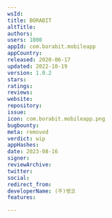 ```yaml
---
wsId: 
title: BORABIT
altTitle: 
authors: 
users: 1000
appId: com.borabit.mobileapp
appCountry: 
released: 2020-06-17
updated: 2022-10-19
version: 1.0.2
stars: 
ratings: 
reviews: 
website: 
repository: 
issue: 
icon: com.borabit.mobileapp.png
bugbounty: 
meta: removed
verdict: wip
appHashes: 
date: 2023-08-16
signer: 
reviewArchive: 
twitter: 
social: 
redirect_from: 
developerName: (주)뱅코
features: 

---
```


